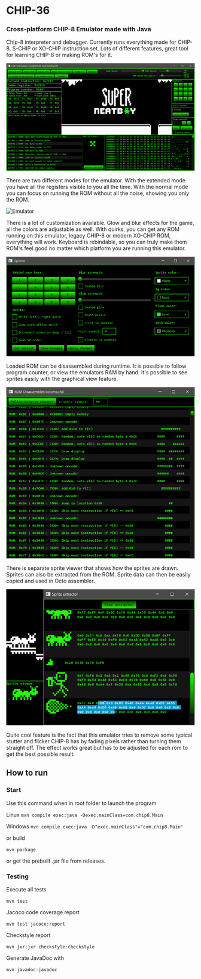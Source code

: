 # CHIP-36 #

### Cross-platform CHIP-8 Emulator made with Java ###

Chip-8 interpreter and debugger. Currently runs everything made for CHIP-8, S-CHIP or XO-CHIP instruction set. Lots of
different features, great tool for learning CHIP-8 or making ROM's for it.

![Emu](/misc/emul.png)

There are two different modes for the emulator. With the extended mode you have all the registers visible to you all the time.
With the normal mode you can focus on running the ROM without all the noise, showing you only the ROM.

![Emulator](/misc/emulator.gif)

There is a lot of customization available. Glow and blur effects for the game, all the colors are adjustable as well.
With quirks, you can get any ROM running on this emulator, legacy CHIP-8 or modern XO-CHIP ROM, everything will work.
Keyboard is rebindable, so you can truly make them ROM's feel good no matter which platform you are running this emulator.

![Options](/misc/options.png)

Loaded ROM can be disassembled during runtime. It is possible to follow program counter, or view the emulators RAM by hand.
It's possible to see sprites easily with the graphical view feature.

![Disassembler](/misc/disassembler.png)

There is separate sprite viewer that shows how the sprites are drawn. Sprites can also be extracted from the ROM.
Sprite data can then be easily copied and used in Octo assembler.

![Sprites](/misc/sprites.png)

Quite cool feature is the fact that this emulator tries to remove some typical stutter and flicker CHIP-8 has by
fading pixels rather than turning them straight off. The effect works great but has to be adjusted for each rom to get
the best possible result.



## How to run ##

### Start

Use this command when in root folder to launch the program

Linux ```mvn compile exec:java -Dexec.mainClass=com.chip8.Main```

Windows ```mvn compile exec:java -D"exec.mainClass"="com.chip8.Main"```

or build

```
mvn package
```

or get the prebuilt .jar file from releases.

### Testing

Execute all tests

```
mvn test
```

Jacoco code coverage report

```
mvn test jacoco:report
```

Checkstyle report

```
mvn jxr:jxr checkstyle:checkstyle
```

Generate JavaDoc with

```
mvn javadoc:javadoc
```